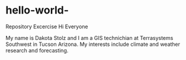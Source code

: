 # hello-world-
Repository Excercise
Hi Everyone

My name is Dakota Stolz and I am a GIS technichian at Terrasystems Southwest in Tucson Arizona. My interests include climate and weather research and forecasting. 
